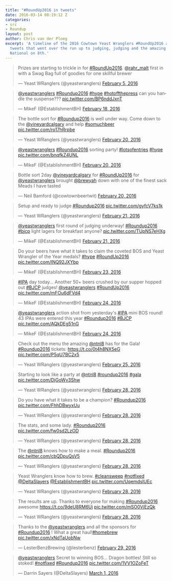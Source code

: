 ```yaml
---
title: "#RoundUp2016 in tweets"
date: 2016-03-14 08:19:12 Z
categories:
- src
- Roundup
layout: post
author: Chris van der Ploeg
excerpt: 'A timeline of the 2016 Cowtown Yeast Wranglers #RoundUp2016 as told by the
  tweets that went over the run up to judging, judging and the amazing gala held at
  National on 8th.'
---
```


<script async src="//platform.twitter.com/widgets.js" charset="utf-8"></script>

<blockquote class="twitter-tweet" data-lang="en"><p lang="en" dir="ltr">Prizes are starting to trickle in for <a href="https://twitter.com/hashtag/RoundUp2016?src=hash">#RoundUp2016</a>. <a href="https://twitter.com/rahr_malt">@rahr_malt</a> first in with a Swag Bag full of goodies for one skillful brewer</p>&mdash; Yeast WRanglers (@yeastwranglers) <a href="https://twitter.com/yeastwranglers/status/695710416572297216">February 5, 2016</a></blockquote>

<blockquote class="twitter-tweet" data-lang="en"><p lang="en" dir="ltr"><a href="https://twitter.com/yeastwranglers">@yeastwranglers</a> <a href="https://twitter.com/hashtag/Roundup2016?src=hash">#Roundup2016</a> <a href="https://twitter.com/hashtag/hype?src=hash">#hype</a> <a href="https://twitter.com/hashtag/hotoffthepress?src=hash">#hotoffthepress</a> can you handle the suspense??? <a href="https://t.co/BP6nddJxnT">pic.twitter.com/BP6nddJxnT</a></p>&mdash; MikeF (@EstablishmentBH) <a href="https://twitter.com/EstablishmentBH/status/700466913500004352">February 18, 2016</a></blockquote>

<blockquote class="twitter-tweet" data-lang="en"><p lang="en" dir="ltr">The bottle sort for <a href="https://twitter.com/hashtag/Roundup2016?src=hash">#Roundup2016</a> is well under way. Come down to the <a href="https://twitter.com/vineyardcalgary">@vineyardcalgary</a> and help <a href="https://twitter.com/hashtag/somuchbeer?src=hash">#somuchbeer</a> <a href="https://t.co/ro17hRrpbe">pic.twitter.com/ro17hRrpbe</a></p>&mdash; Yeast WRanglers (@yeastwranglers) <a href="https://twitter.com/yeastwranglers/status/701122251278544896">February 20, 2016</a></blockquote>

<blockquote class="twitter-tweet" data-lang="en"><p lang="en" dir="ltr"><a href="https://twitter.com/yeastwranglers">@yeastwranglers</a> <a href="https://twitter.com/hashtag/Roundup2016?src=hash">#Roundup2016</a> sorting party! <a href="https://twitter.com/hashtag/lotsofentries?src=hash">#lotsofentries</a> <a href="https://twitter.com/hashtag/hype?src=hash">#hype</a> <a href="https://t.co/bnqfkZ4UNL">pic.twitter.com/bnqfkZ4UNL</a></p>&mdash; MikeF (@EstablishmentBH) <a href="https://twitter.com/EstablishmentBH/status/701133507599269889">February 20, 2016</a></blockquote>

<blockquote class="twitter-tweet" data-lang="en"><p lang="en" dir="ltr">Bottle sort 2day <a href="https://twitter.com/vineyardcalgary">@vineyardcalgary</a> for <a href="https://twitter.com/hashtag/RoundUp2016?src=hash">#RoundUp2016</a> for <a href="https://twitter.com/yeastwranglers">@yeastwranglers</a> brought <a href="https://twitter.com/brewyah">@brewyah</a> down with one of the finest sack Meads I have tasted</p>&mdash; Neil Bamford (@cowtownbeertwit) <a href="https://twitter.com/cowtownbeertwit/status/701193915169255424">February 20, 2016</a></blockquote>

<blockquote class="twitter-tweet" data-lang="en"><p lang="en" dir="ltr">Setup and ready to judge <a href="https://twitter.com/hashtag/Roundup2016?src=hash">#Roundup2016</a> <a href="https://t.co/gyfcV7ks1k">pic.twitter.com/gyfcV7ks1k</a></p>&mdash; Yeast WRanglers (@yeastwranglers) <a href="https://twitter.com/yeastwranglers/status/701447038521597952">February 21, 2016</a></blockquote>

<blockquote class="twitter-tweet" data-lang="en"><p lang="en" dir="ltr"><a href="https://twitter.com/yeastwranglers">@yeastwranglers</a> first round of judging underway! <a href="https://twitter.com/hashtag/Roundup2016?src=hash">#Roundup2016</a> <a href="https://twitter.com/hashtag/bjcp?src=hash">#bjcp</a> light lagers for breakfast anyone? <a href="https://t.co/TUpNS7eHXg">pic.twitter.com/TUpNS7eHXg</a></p>&mdash; MikeF (@EstablishmentBH) <a href="https://twitter.com/EstablishmentBH/status/701475938668716033">February 21, 2016</a></blockquote>

<blockquote class="twitter-tweet" data-lang="en"><p lang="en" dir="ltr">Do your beers have what it takes to claim the coveted BOS and Yeast Wrangler of the Year medals? <a href="https://twitter.com/hashtag/hype?src=hash">#hype</a> <a href="https://twitter.com/hashtag/RoundUp2016?src=hash">#RoundUp2016</a> <a href="https://t.co/lNQ92JXYbp">pic.twitter.com/lNQ92JXYbp</a></p>&mdash; MikeF (@EstablishmentBH) <a href="https://twitter.com/EstablishmentBH/status/701932228721266689">February 23, 2016</a></blockquote>

<blockquote class="twitter-tweet" data-lang="en"><p lang="en" dir="ltr"><a href="https://twitter.com/hashtag/IPA?src=hash">#IPA</a> day today... Another 50+ beers crushed by our supper hopped out <a href="https://twitter.com/hashtag/BJCP?src=hash">#BJCP</a> judges! <a href="https://twitter.com/yeastwranglers">@yeastwranglers</a> <a href="https://twitter.com/hashtag/RoundUp2016?src=hash">#RoundUp2016</a> <a href="https://t.co/mFOu6dFVd4">pic.twitter.com/mFOu6dFVd4</a></p>&mdash; MikeF (@EstablishmentBH) <a href="https://twitter.com/EstablishmentBH/status/702341183410872320">February 24, 2016</a></blockquote>

<blockquote class="twitter-tweet" data-lang="en"><p lang="en" dir="ltr"><a href="https://twitter.com/yeastwranglers">@yeastwranglers</a> action shot from yesterday&#39;s <a href="https://twitter.com/hashtag/IPA?src=hash">#IPA</a> mini BOS round! 43 IPAs were entered this year <a href="https://twitter.com/hashtag/Roundup2016?src=hash">#Roundup2016</a> <a href="https://twitter.com/hashtag/BJCP?src=hash">#BJCP</a> <a href="https://t.co/AQkDEg51nG">pic.twitter.com/AQkDEg51nG</a></p>&mdash; MikeF (@EstablishmentBH) <a href="https://twitter.com/EstablishmentBH/status/702613616126656512">February 24, 2016</a></blockquote>

<blockquote class="twitter-tweet" data-lang="en"><p lang="en" dir="ltr">Check out the menu the amazing <a href="https://twitter.com/ntnl8">@ntnl8</a> has for the Gala! <a href="https://twitter.com/hashtag/Roundup2016?src=hash">#Roundup2016</a> tickets: <a href="https://t.co/0t4h8NX5eG">https://t.co/0t4h8NX5eG</a> <a href="https://t.co/P5qU7BC2x5">pic.twitter.com/P5qU7BC2x5</a></p>&mdash; Yeast WRanglers (@yeastwranglers) <a href="https://twitter.com/yeastwranglers/status/702957484441477124">February 25, 2016</a></blockquote>

<blockquote class="twitter-tweet" data-lang="en"><p lang="en" dir="ltr">Starting to look like a party at <a href="https://twitter.com/ntnl8">@ntnl8</a> <a href="https://twitter.com/hashtag/roundup2016?src=hash">#roundup2016</a> <a href="https://twitter.com/hashtag/gala?src=hash">#gala</a> <a href="https://t.co/DjGoWv3Shw">pic.twitter.com/DjGoWv3Shw</a></p>&mdash; Yeast WRanglers (@yeastwranglers) <a href="https://twitter.com/yeastwranglers/status/703749140916736000">February 28, 2016</a></blockquote>

<blockquote class="twitter-tweet" data-lang="en"><p lang="en" dir="ltr">Do you have what it takes to be a champion? <a href="https://twitter.com/hashtag/Roundup2016?src=hash">#Roundup2016</a> <a href="https://t.co/FhhDBwyxUu">pic.twitter.com/FhhDBwyxUu</a></p>&mdash; Yeast WRanglers (@yeastwranglers) <a href="https://twitter.com/yeastwranglers/status/703757802372640768">February 28, 2016</a></blockquote>

<blockquote class="twitter-tweet" data-lang="en"><p lang="en" dir="ltr">The stats, and some lady. <a href="https://twitter.com/hashtag/Roundup2016?src=hash">#Roundup2016</a> <a href="https://t.co/fw0sd2LzOD">pic.twitter.com/fw0sd2LzOD</a></p>&mdash; Yeast WRanglers (@yeastwranglers) <a href="https://twitter.com/yeastwranglers/status/703774518506983425">February 28, 2016</a></blockquote>

<blockquote class="twitter-tweet" data-lang="en"><p lang="en" dir="ltr">The <a href="https://twitter.com/ntnl8">@ntnl8</a> knows how to make a meal. <a href="https://twitter.com/hashtag/Roundup2016?src=hash">#Roundup2016</a> <a href="https://t.co/cbQDpuQsV5">pic.twitter.com/cbQDpuQsV5</a></p>&mdash; Yeast WRanglers (@yeastwranglers) <a href="https://twitter.com/yeastwranglers/status/703801088114167808">February 28, 2016</a></blockquote>

<blockquote class="twitter-tweet" data-lang="en"><p lang="en" dir="ltr">Yeast Wranglers know how to brew. <a href="https://twitter.com/hashtag/cleansweep?src=hash">#cleansweep</a> <a href="https://twitter.com/hashtag/notfixed?src=hash">#notfixed</a> <a href="https://twitter.com/DeltaSlayers">@DeltaSlayers</a> <a href="https://twitter.com/EstablishmentBH">@EstablishmentBH</a> <a href="https://t.co/UqemdsIUEc">pic.twitter.com/UqemdsIUEc</a></p>&mdash; Yeast WRanglers (@yeastwranglers) <a href="https://twitter.com/yeastwranglers/status/703806219518017536">February 28, 2016</a></blockquote>

<blockquote class="twitter-tweet" data-lang="en"><p lang="en" dir="ltr">The results are up. Thanks to everyone for making <a href="https://twitter.com/hashtag/Roundup2016?src=hash">#Roundup2016</a> awesome <a href="https://t.co/9deU8RM6Ui">https://t.co/9deU8RM6Ui</a> <a href="https://t.co/mSO0VjEzQk">pic.twitter.com/mSO0VjEzQk</a></p>&mdash; Yeast WRanglers (@yeastwranglers) <a href="https://twitter.com/yeastwranglers/status/704006724701655040">February 28, 2016</a></blockquote>

<blockquote class="twitter-tweet" data-lang="en"><p lang="en" dir="ltr">Thanks to the <a href="https://twitter.com/yeastwranglers">@yeastwranglers</a> and all the sponsors for <a href="https://twitter.com/hashtag/Roundup2016?src=hash">#Roundup2016</a> ! What a great haul!<a href="https://twitter.com/hashtag/homebrew?src=hash">#homebrew</a> <a href="https://t.co/xNdTaUobNw">pic.twitter.com/xNdTaUobNw</a></p>&mdash; LesterBenzBrewing (@lesterbenz) <a href="https://twitter.com/lesterbenz/status/704124150432927744">February 29, 2016</a></blockquote>

<blockquote class="twitter-tweet" data-conversation="none" data-lang="en"><p lang="en" dir="ltr"><a href="https://twitter.com/yeastwranglers">@yeastwranglers</a> Secret to winning BOS... Dragon bottles! Still so stoked! <a href="https://twitter.com/hashtag/notfixed?src=hash">#notfixed</a> <a href="https://twitter.com/hashtag/Roundup2016?src=hash">#Roundup2016</a> <a href="https://t.co/1VV1OZoFeT">pic.twitter.com/1VV1OZoFeT</a></p>&mdash; Darrin Sayers (@DeltaSlayers) <a href="https://twitter.com/DeltaSlayers/status/704523081348358144">March 1, 2016</a></blockquote>
